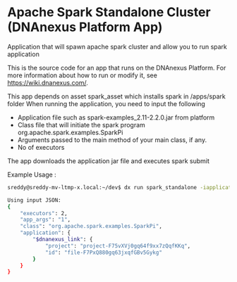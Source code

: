 <!-- dx-header -->
# Apache Spark Standalone Cluster (DNAnexus Platform App)

Application that will spawn apache spark cluster and allow you to run spark application

This is the source code for an app that runs on the DNAnexus Platform.
For more information about how to run or modify it, see
https://wiki.dnanexus.com/.
<!-- /dx-header -->

This app depends on asset spark_asset which installs spark in /apps/spark folder
When running the application, you need to input the following
* Application file such as spark-examples_2.11-2.2.0.jar from platform
* Class file that will initiate the spark program org.apache.spark.examples.SparkPi
* Arguments passed to the main method of your main class, if any. 
* No of executors

The app downloads the application jar file and executes spark submit 

Example Usage : 
```bash
sreddy@sreddy-mv-ltmp-x.local:~/dev$ dx run spark_standalone -iapplication=SparkExample/spark-examples_2.11-2.2.0.jar -iexecutors=2 -iapp_args=1 -iclass=org.apache.spark.examples.SparkPi  -y

Using input JSON:
{
    "executors": 2, 
    "app_args": "1", 
    "class": "org.apache.spark.examples.SparkPi", 
    "application": {
        "$dnanexus_link": {
            "project": "project-F75vXVj0gq64f9xx7zQqfKKq", 
            "id": "file-F7PxQ880gq63jxqfGBv5Gykg"
        }
    }
}
```

